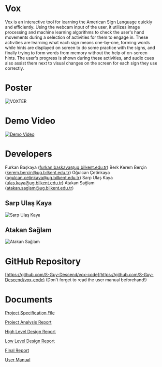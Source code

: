 # Vox
Vox is an interactive tool for learning the American Sign Language quickly and efficiently. Using the webcam input of the user, it utilizes image processing and machine learning algorithms to check the user's hand movements during a selection of activities for them to engage in. These activities are learning what each sign means one-by-one, forming words while hints are displayed on screen to do some practice with the signs, and finally trying to form words from memory without the help of on-screen hints. The user's progress is shown during these activities, and audio cues also assist them next to visual changes on the screen for each sign they use correctly.

# Poster
![VOXTER](https://user-images.githubusercontent.com/69198125/168136718-9ea38254-f498-4b7f-b634-a6ff2839788b.png)


# Demo Video
[![Demo Video](https://user-images.githubusercontent.com/69198125/168140233-4a0637b6-da0b-4975-b160-5e911f2b1553.png)](https://www.youtube.com/watch?v=Nr3QhsLUNdM)


# Developers
Furkan Başkaya ([furkan.baskaya@ug.bilkent.edu.tr](furkan.baskaya@ug.bilkent.edu.tr))
Berk Kerem Berçin ([kerem.bercin@ug.bilkent.edu.tr](kerem.bercin@ug.bilkent.edu.tr))
Oğulcan Çetinkaya ([ogulcan.cetinkaya@ug.bilkent.edu.tr](ogulcan.cetinkaya@ug.bilkent.edu.tr))
Sarp Ulaş Kaya ([ulas.kaya@ug.bilkent.edu.tr](ulas.kaya@ug.bilkent.edu.tr))
Atakan Sağlam ([atakan.saglam@ug.bilkent.edu.tr](atakan.saglam@ug.bilkent.edu.tr))

## Sarp Ulaş Kaya
![Sarp Ulaş Kaya](https://user-images.githubusercontent.com/69198125/168133746-6cb1bae9-665d-439a-92db-203bcff99e9c.jpg)

## Atakan Sağlam
![Atakan Sağlam](https://user-images.githubusercontent.com/69198125/168133757-a3d81d83-021d-43d5-9910-96b7d4acb9f2.jpg)

# GitHub Repository
[https://github.com/S-Guy-Descend/vox-code](https://github.com/S-Guy-Descend/vox-code) (Don't forget to read the user manual beforehand!)

# Documents

[Project Specification File](https://github.com/S-Guy-Descend/vox/files/7322861/Vox.-.Project.Specification.pdf)

[Project Analysis Report](https://github.com/S-Guy-Descend/vox/files/7604626/Vox.-.Analysis.Report.pdf)

[High Level Design Report](https://github.com/S-Guy-Descend/vox/files/7771405/Vox.-.High.Level.Design.Report.pdf)

[Low Level Design Report](https://github.com/S-Guy-Descend/vox/files/8149507/Vox.-.Low.Level.Design.Report.pdf)

[Final Report](https://github.com/S-Guy-Descend/vox/files/8651728/Vox.-.Final.Report.pdf)

[User Manual](https://github.com/S-Guy-Descend/vox/files/8651701/vox_user_manual.pdf)
